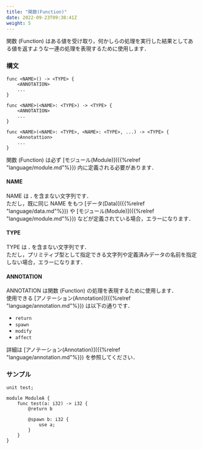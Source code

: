 ```yaml
---
title: "関数(Function)"
date: 2022-09-23T09:38:41Z
weight: 5
---
```


関数 (Function) はある値を受け取り，何かしらの処理を実行した結果としてある値を返すような一連の処理を表現するために使用します．  

### 構文

```text
func <NAME>() -> <TYPE> {
    <ANNOTATION>
    ...
}

func <NAME>(<NAME>: <TYPE>) -> <TYPE> {
    <ANNOTATION>
    ...
}

func <NAME>(<NAME>: <TYPE>, <NAME>: <TYPE>, ...) -> <TYPE> {
    <Annotattion>
    ...
}
```

関数 (Function) は必ず [モジュール(Module)]({{%relref "language/module.md"%}}) 内に定義される必要があります．

#### NAME

NAME は **\.** を含まない文字列です．  
ただし，既に同じ NAME をもつ [データ(Data)]({{%relref "language/data.md"%}}) や [モジュール(Module)]({{%relref "language/module.md"%}}) などが定義されている場合，エラーになります．

#### TYPE

TYPE は **\.** を含まない文字列です．  
ただし，プリミティブ型として指定できる文字列や定義済みデータの名前を指定しない場合，エラーになります．

#### ANNOTATION

ANNOTATION は関数 (Function) の処理を表現するために使用します．  
使用できる [アノテーション(Annotation)]({{%relref "language/annotation.md"%}}) は以下の通りです．

- `return`
- `spawn`
- `modify`
- `affect`

詳細は [アノテーション(Annotation)]({{%relref "language/annotation.md"%}}) を参照してください．

### サンプル

```text
unit test;

module ModuleA {
    func test(a: i32) -> i32 {
        @return b

        @spawn b: i32 {
            use a;
        }
    }
}
```
